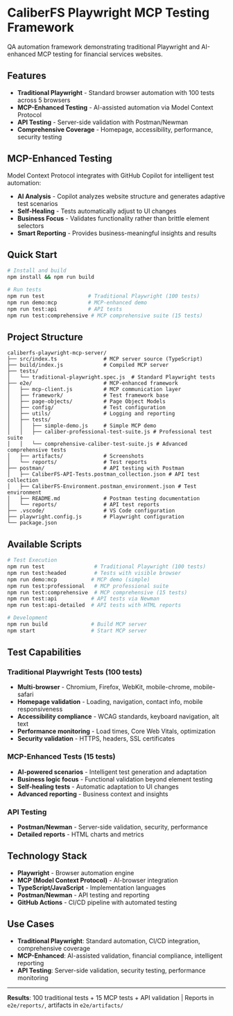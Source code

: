 # CaliberFS Playwright MCP Testing Framework

QA automation framework demonstrating traditional Playwright and AI-enhanced MCP testing for financial services websites.

## Features

- **Traditional Playwright** - Standard browser automation with 100 tests across 5 browsers
- **MCP-Enhanced Testing** - AI-assisted automation via Model Context Protocol  
- **API Testing** - Server-side validation with Postman/Newman
- **Comprehensive Coverage** - Homepage, accessibility, performance, security testing

## MCP-Enhanced Testing

Model Context Protocol integrates with GitHub Copilot for intelligent test automation:

- **AI Analysis** - Copilot analyzes website structure and generates adaptive test scenarios
- **Self-Healing** - Tests automatically adjust to UI changes
- **Business Focus** - Validates functionality rather than brittle element selectors
- **Smart Reporting** - Provides business-meaningful insights and results

## Quick Start

```bash
# Install and build
npm install && npm run build

# Run tests
npm run test              # Traditional Playwright (100 tests)
npm run demo:mcp          # MCP-enhanced demo
npm run test:api          # API tests
npm run test:comprehensive # MCP comprehensive suite (15 tests)
```

## Project Structure

```
caliberfs-playwright-mcp-server/
├── src/index.ts               # MCP server source (TypeScript)
├── build/index.js             # Compiled MCP server
├── tests/
│   └── traditional-playwright.spec.js  # Standard Playwright tests
├── e2e/                       # MCP-enhanced framework
│   ├── mcp-client.js          # MCP communication layer
│   ├── framework/             # Test framework base
│   ├── page-objects/          # Page Object Models
│   ├── config/                # Test configuration
│   ├── utils/                 # Logging and reporting
│   ├── tests/
│   │   ├── simple-demo.js     # Simple MCP demo
│   │   ├── caliber-professional-test-suite.js # Professional test suite
│   │   └── comprehensive-caliber-test-suite.js # Advanced comprehensive tests
│   ├── artifacts/             # Screenshots
│   └── reports/               # Test reports
├── postman/                   # API testing with Postman
│   ├── CaliberFS-API-Tests.postman_collection.json # API test collection
│   ├── CaliberFS-Environment.postman_environment.json # Test environment
│   ├── README.md              # Postman testing documentation
│   └── reports/               # API test reports
├── .vscode/                   # VS Code configuration
├── playwright.config.js       # Playwright configuration
└── package.json
```

## Available Scripts

```bash
# Test Execution
npm run test                # Traditional Playwright (100 tests)
npm run test:headed         # Tests with visible browser
npm run demo:mcp           # MCP demo (simple)
npm run test:professional   # MCP professional suite
npm run test:comprehensive  # MCP comprehensive (15 tests)
npm run test:api           # API tests via Newman
npm run test:api-detailed  # API tests with HTML reports

# Development
npm run build              # Build MCP server
npm start                  # Start MCP server
```

## Test Capabilities

### Traditional Playwright Tests (100 tests)
- **Multi-browser** - Chromium, Firefox, WebKit, mobile-chrome, mobile-safari
- **Homepage validation** - Loading, navigation, contact info, mobile responsiveness
- **Accessibility compliance** - WCAG standards, keyboard navigation, alt text
- **Performance monitoring** - Load times, Core Web Vitals, optimization
- **Security validation** - HTTPS, headers, SSL certificates

### MCP-Enhanced Tests (15 tests)
- **AI-powered scenarios** - Intelligent test generation and adaptation
- **Business logic focus** - Functional validation beyond element testing
- **Self-healing tests** - Automatic adaptation to UI changes
- **Advanced reporting** - Business context and insights

### API Testing
- **Postman/Newman** - Server-side validation, security, performance
- **Detailed reports** - HTML charts and metrics

## Technology Stack

- **Playwright** - Browser automation engine
- **MCP (Model Context Protocol)** - AI-browser integration
- **TypeScript/JavaScript** - Implementation languages  
- **Postman/Newman** - API testing and reporting
- **GitHub Actions** - CI/CD pipeline with automated testing

## Use Cases

- **Traditional Playwright**: Standard automation, CI/CD integration, comprehensive coverage
- **MCP-Enhanced**: AI-assisted validation, financial compliance, intelligent reporting
- **API Testing**: Server-side validation, security testing, performance monitoring

---

**Results**: 100 traditional tests + 15 MCP tests + API validation | Reports in `e2e/reports/`, artifacts in `e2e/artifacts/`
